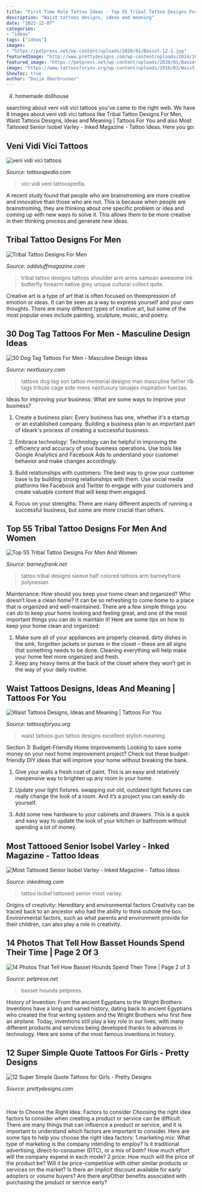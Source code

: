```yaml
---
title: "First Time Male Tattoo Ideas - Top 55 Tribal Tattoo Designs For Men And Women"
description: "Waist tattoos designs, ideas and meaning"
date: "2022-12-07"
categories:
- "ideas"
tags: ["ideas"]
images:
- "https://petpress.net/wp-content/uploads/2020/01/Basset-12-1.jpg"
featuredImage: "http://www.prettydesigns.com/wp-content/uploads/2014/10/Quote-Tattoos-on-Back.jpg"
featured_image: "https://petpress.net/wp-content/uploads/2020/01/Basset-12-1.jpg"
image: "https://www.tattoosforyou.org/wp-content/uploads/2016/03/Waist-Tattoos-for-Men.jpg"
ShowToc: true
author: "Daija Oberbrunner"
---
```



4. homemade dollhouse

	

		
searching about veni vidi vici tattoos you've came to the right web. We have 8 Images about veni vidi vici tattoos like Tribal Tattoo Designs For Men, Waist Tattoos Designs, Ideas and Meaning | Tattoos For You and also Most Tattooed Senior Isobel Varley - Inked Magazine - Tattoo Ideas. Here you go:
		
    
## Veni Vidi Vici Tattoos

<img loading=lazy src="https://tattoospedia.com/wp-content/uploads/2015/08/veni-vidi-vici-tattoo-01.jpg" onerror="this.onerror=null;this.src='https://tse1.mm.bing.net/th?id=OIP.Qr8Yt8KL2a47aLO1wfAu5AHaHa&amp;pid=15.1';" alt="veni vidi vici tattoos">

_Source: tattoospedia.com_

>vici vidi veni tattoospedia. 

	

A recent study found that people who are brainstroming are more creative and innovative than those who are not. This is because when people are brainstroming, they are thinking about one specific problem or idea and coming up with new ways to solve it. This allows them to be more creative in their thinking process and generate new ideas.

    
## Tribal Tattoo Designs For Men

<img loading=lazy src="https://oddstuffmagazine.com/wp-content/uploads/2014/01/tribal-tattoo-designs-for-arms-11.jpg" onerror="this.onerror=null;this.src='https://tse4.mm.bing.net/th?id=OIP.g3UYP6hAyeMrtyMx1WsqyAHaJx&amp;pid=15.1';" alt="Tribal Tattoo Designs For Men">

_Source: oddstuffmagazine.com_

>tribal tattoo designs tattoos shoulder arm arms samoan awesome ink butterfly forearm native grey unique cultural collect quite. 

	

Creative art is a type of art that is often focused on theexpression of emotion or ideas. It can be seen as a way to express yourself and your own thoughts. There are many different types of creative art, but some of the most popular ones include painting, sculpture, music, and poetry.

    
## 30 Dog Tag Tattoos For Men - Masculine Design Ideas

<img loading=lazy src="http://nextluxury.com/wp-content/uploads/man-with-dog-tag-tattoos-on-rib-cage-side.jpg" onerror="this.onerror=null;this.src='https://tse2.mm.bing.net/th?id=OIP.7Lm5Ax3fqWaenx9vEpg_xQHaHa&amp;pid=15.1';" alt="30 Dog Tag Tattoos For Men - Masculine Design Ideas">

_Source: nextluxury.com_

>tattoos dog tag son tattoo memorial designs man masculine father rib tags tribute cage side mens nextluxury tatuajes inspiration fuerzas. 

	

Ideas for improving your business: What are some ways to improve your business?
1. Create a business plan: Every business has one, whether it's a startup or an established company. Building a business plan is an important part of Ideark's process of creating a successful business.
2. Embrace technology: Technology can be helpful in improving the efficiency and accuracy of your business operations. Use tools like Google Analytics and Facebook Ads to understand your customer behavior and make changes accordingly.

3. Build relationships with customers: The best way to grow your customer base is by building strong relationships with them. Use social media platforms like Facebook and Twitter to engage with your customers and create valuable content that will keep them engaged.

4. Focus on your strengths: There are many different aspects of running a successful business, but some are more crucial than others.

    
## Top 55 Tribal Tattoo Designs For Men And Women

<img loading=lazy src="http://www.barneyfrank.net/wp-content/uploads/2014/07/colored-tribal-tattoo-sleevestattoos-ideas-half-sleeve-images-7v6iretc.png.jpg" onerror="this.onerror=null;this.src='https://tse2.mm.bing.net/th?id=OIP.3v6b5woDr4CTUi2FG1IxeAHaJ0&amp;pid=15.1';" alt="Top 55 Tribal Tattoo Designs For Men And Women">

_Source: barneyfrank.net_

>tattoo tribal designs sleeve half colored tattoos arm barneyfrank polynesian. 

	

Maintenance: How should you keep your home clean and organized?
Who doesn’t love a clean home? It can be so refreshing to come home to a place that is organized and well-maintained. There are a few simple things you can do to keep your home looking and feeling great, and one of the most important things you can do is maintain it! Here are some tips on how to keep your home clean and organized: 
1. Make sure all of your appliances are properly cleaned. dirty dishes in the sink, forgotten jackets or purses in the closet – these are all signs that something needs to be done. Cleaning everything will help make your home feel more organized and fresh. 
2. Keep any heavy items at the back of the closet where they won’t get in the way of your daily routine.

    
## Waist Tattoos Designs, Ideas And Meaning | Tattoos For You

<img loading=lazy src="https://www.tattoosforyou.org/wp-content/uploads/2016/03/Waist-Tattoos-for-Men.jpg" onerror="this.onerror=null;this.src='https://tse3.mm.bing.net/th?id=OIP.4FHM3gCV89J5db49brC5RAHaLu&amp;pid=15.1';" alt="Waist Tattoos Designs, Ideas and Meaning | Tattoos For You">

_Source: tattoosforyou.org_

>waist tattoos gun tattoo designs excellent stylish meaning. 

	

Section 3: Budget-Friendly Home Improvements
Looking to save some money on your next home improvement project? Check out these budget-friendly DIY ideas that will improve your home without breaking the bank.
1. Give your walls a fresh coat of paint. This is an easy and relatively inexpensive way to brighten up any room in your home.

2. Update your light fixtures. swapping out old, outdated light fixtures can really change the look of a room. And it’s a project you can easily do yourself.

3. Add some new hardware to your cabinets and drawers. This is a quick and easy way to update the look of your kitchen or bathroom without spending a lot of money.

    
## Most Tattooed Senior Isobel Varley - Inked Magazine - Tattoo Ideas

<img loading=lazy src="https://www.inkedmag.com/.image/t_share/MTU5MDMyMzc0MjcxNjE2NjYx/isobel_feature.jpg" onerror="this.onerror=null;this.src='https://tse4.mm.bing.net/th?id=OIP.IE3MRXm0rHcuhArqaf1YUQHaHa&amp;pid=15.1';" alt="Most Tattooed Senior Isobel Varley - Inked Magazine - Tattoo Ideas">

_Source: inkedmag.com_

>tattoo isobel tattooed senior most varley. 

	

Origins of creativity: Hereditary and environmental factors
Creativity can be traced back to an ancestor who had the ability to think outside the box. Environmental factors, such as what parents and environment provide for their children, can also play a role in creativity.

    
## 14 Photos That Tell How Basset Hounds Spend Their Time | Page 2 Of 3

<img loading=lazy src="https://petpress.net/wp-content/uploads/2020/01/Basset-12-1.jpg" onerror="this.onerror=null;this.src='https://tse2.mm.bing.net/th?id=OIP.U-QkE0bV0R00uV45_bDUAwHaHa&amp;pid=15.1';" alt="14 Photos That Tell How Basset Hounds Spend Their Time | Page 2 of 3">

_Source: petpress.net_

>basset hounds petpress. 

	

History of Invention: From the ancient Egyptians to the Wright Brothers
Inventions have a long and varied history, dating back to ancient Egyptians who created the first writing system and the Wright Brothers who first flew an airplane. Today, inventions still play a key role in our lives, with many different products and services being developed thanks to advances in technology. Here are some of the most famous inventions in history.

    
## 12 Super Simple Quote Tattoos For Girls - Pretty Designs

<img loading=lazy src="http://www.prettydesigns.com/wp-content/uploads/2014/10/Quote-Tattoos-on-Back.jpg" onerror="this.onerror=null;this.src='https://tse3.mm.bing.net/th?id=OIP.TnWNRCTBtcoMZLWVyqZWQQHaLJ&amp;pid=15.1';" alt="12 Super Simple Quote Tattoos for Girls - Pretty Designs">

_Source: prettydesigns.com_

>. 

	

How to Choose the Right Idea: Factors to consider
Choosing the right idea factors to consider when creating a product or service can be difficult. There are many things that can influence a product or service, and it is important to understand which factors are important to consider. Here are some tips to help you choose the right idea factors:
1.marketing mix: What type of marketing is the company intending to employ? Is it traditional advertising, direct-to-consumer (DTC), or a mix of both? How much effort will the company expend in each mode?
2.price: How much will the price of the product be? Will it be price-competitive with other similar products or services on the market? Is there an implicit discount available for early adopters or volume buyers? Are there anyOther benefits associated with purchasing the product or service early?

